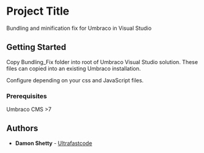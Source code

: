 # Project Title

Bundling and minification fix for Umbraco in Visual Studio

## Getting Started

Copy Bundling_Fix folder into root of Umbraco Visual Studio solution.
These files can copied into an existing Umbraco installation.

Configure depending on your css and JavaScript files.

### Prerequisites

Umbraco CMS >7

## Authors

* **Damon Shetty** - [Ultrafastcode](https://twitter.com/ultrafastcode)
